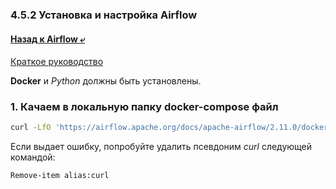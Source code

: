### 4.5.2 Установка и настройка Airflow

#### [Назад к Airflow ⤶](/DE-101/Module4/data/airflow.md)

[Краткое руководство](https://airflow.apache.org/docs/apache-airflow/2.11.0/howto/docker-compose/index.html)

**Docker** и *Python* должны быть установлены.

### 1. Качаем в локальную папку docker-compose файл

```bash
curl -LfO 'https://airflow.apache.org/docs/apache-airflow/2.11.0/docker-compose.yaml'
```

Если выдает ошибку, попробуйте удалить псевдоним _curl_ следующей командой:

```bash
Remove-item alias:curl
```

